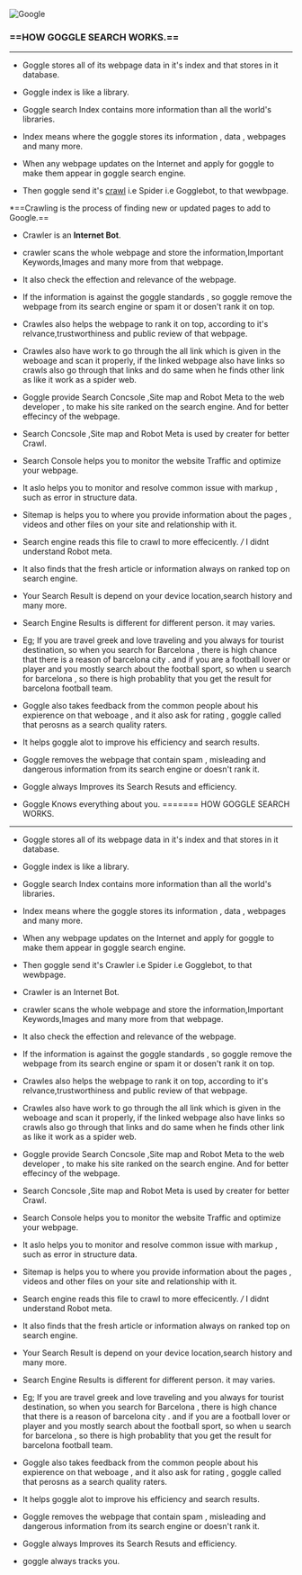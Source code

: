 

![Google](http://www.stickpng.com/img/icons-logos-emojis/tech-companies/google-logo)




### ==HOW GOGGLE SEARCH WORKS.==
------------------------
* Goggle stores all of its webpage data in it's index and that stores in it database.

* Goggle index is like a library.
* Goggle search Index contains more information than all the world's libraries. 

* Index means where the goggle stores its information , data , webpages and many more.

* When any webpage updates on the Internet and apply for goggle to make them appear in goggle search engine.
* Then goggle send it's [crawl](https://support.google.com/webmasters/answer/7646114?hl=en#:~:text=Crawling%20is%20the%20process%20of,(but%20closely%20related)%20actions.) i.e Spider i.e Gogglebot, to that wewbpage.

*==Crawling is the process of finding new or updated pages to add to Google.==

* Crawler is an **Internet Bot**.

* crawler scans the whole webpage and store the information,Important Keywords,Images and many more from that webpage.
* It also check the effection and relevance of the webpage.
* If the information is against the goggle standards , so goggle remove the webpage from its search engine or spam it or dosen't rank it on top.
* Crawles also helps the webpage to rank it on top, according  to  it's relvance,trustworthiness and public review of that webpage.
* Crawles also have work to  go through the all link which is given in the weboage and scan it properly, if the linked webpage also have links so crawls also go through that links and 
do same when he finds other link as like it work as a spider web.

* Goggle provide Search Concsole ,Site map and Robot Meta to the web developer , to make his site ranked on the search engine. And for better effecincy of the webpage.

* Search Concsole ,Site map and Robot Meta is used by creater for better Crawl.
* Search Console helps you to monitor the website Traffic and optimize your webpage.
* It aslo helps you to monitor and resolve common issue with markup , such as error in structure data.

* Sitemap is helps you to where you provide information about the pages , videos and other files on your site and relationship with it. 
* Search engine reads this file to crawl to more effecicently.
*/* I didnt understand Robot meta.
* It also finds that the fresh article or information always on ranked top on search engine.

* Your Search Result is depend on your device location,search history and many more.
* Search Engine Results is different for different person. it may varies.
* Eg;
     If you are travel greek and love traveling and you  always for tourist destination, so when you search for Barcelona , there is high chance that there is a reason of barcelona city .
	and if you are a football lover or player and you mostly search about the football sport, so when u search for barcelona , so there is high probablity that you get the result for 
	barcelona football team.

* Goggle also takes feedback  from the common people about his expierence on that weboage , and it also ask for rating , goggle called that perosns as a search quality raters. 
* It helps goggle alot to improve his efficiency and search results.

* Goggle removes the webpage that contain spam , misleading and dangerous information from its search engine or doesn't rank it.

* Goggle always Improves its Search Resuts and efficiency.

* Goggle Knows everything about you. 
=======
HOW GOGGLE SEARCH WORKS.
------------------------
* Goggle stores all of its webpage data in it's index and that stores in it database.

* Goggle index is like a library.
* Goggle search Index contains more information than all the world's libraries. 

* Index means where the goggle stores its information , data , webpages and many more.

* When any webpage updates on the Internet and apply for goggle to make them appear in goggle search engine.
* Then goggle send it's Crawler i.e Spider i.e Gogglebot, to that wewbpage.

* Crawler is an Internet Bot.

* crawler scans the whole webpage and store the information,Important Keywords,Images and many more from that webpage.
* It also check the effection and relevance of the webpage.
* If the information is against the goggle standards , so goggle remove the webpage from its search engine or spam it or dosen't rank it on top.
* Crawles also helps the webpage to rank it on top, according  to  it's relvance,trustworthiness and public review of that webpage.
* Crawles also have work to  go through the all link which is given in the weboage and scan it properly, if the linked webpage also have links so crawls also go through that links and 
do same when he finds other link as like it work as a spider web.

* Goggle provide Search Concsole ,Site map and Robot Meta to the web developer , to make his site ranked on the search engine. And for better effecincy of the webpage.

* Search Concsole ,Site map and Robot Meta is used by creater for better Crawl.
* Search Console helps you to monitor the website Traffic and optimize your webpage.
* It aslo helps you to monitor and resolve common issue with markup , such as error in structure data.

* Sitemap is helps you to where you provide information about the pages , videos and other files on your site and relationship with it. 
* Search engine reads this file to crawl to more effecicently.
*/* I didnt understand Robot meta.
* It also finds that the fresh article or information always on ranked top on search engine.

* Your Search Result is depend on your device location,search history and many more.
* Search Engine Results is different for different person. it may varies.
* Eg;
     If you are travel greek and love traveling and you  always for tourist destination, so when you search for Barcelona , there is high chance that there is a reason of barcelona city .
	and if you are a football lover or player and you mostly search about the football sport, so when u search for barcelona , so there is high probablity that you get the result for 
	barcelona football team.

* Goggle also takes feedback  from the common people about his expierence on that weboage , and it also ask for rating , goggle called that perosns as a search quality raters. 
* It helps goggle alot to improve his efficiency and search results.

* Goggle removes the webpage that contain spam , misleading and dangerous information from its search engine or doesn't rank it.

* Goggle always Improves its Search Resuts and efficiency.

* goggle always tracks you.